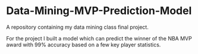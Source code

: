 # Data-Mining-MVP-Prediction-Model
 A repository containing my data mining class final project. 
 
 For the project I built a model which can predict the winner of the NBA MVP award with 99% accuracy based on a few key player statistics.
